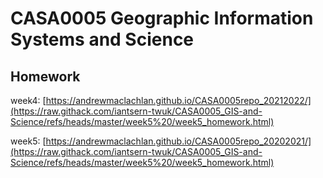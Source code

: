 # CASA0005 Geographic Information Systems and Science
## Homework

week4: [https://andrewmaclachlan.github.io/CASA0005repo_20212022/](https://raw.githack.com/iantsern-twuk/CASA0005_GIS-and-Science/refs/heads/master/week5%20/week5_homework.html)

week5: [https://andrewmaclachlan.github.io/CASA0005repo_20202021/](https://raw.githack.com/iantsern-twuk/CASA0005_GIS-and-Science/refs/heads/master/week5%20/week5_homework.html)
